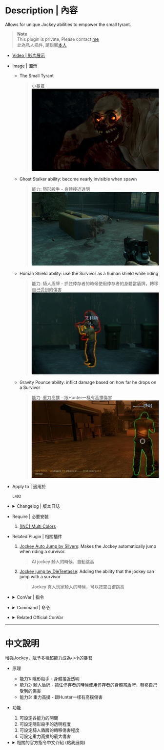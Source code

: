 # Description | 內容
Allows for unique Jockey abilities to empower the small tyrant.

> __Note__ <br/>
This plugin is private, Please contact [me](https://github.com/fbef0102/Game-Private_Plugin#私人插件列表-private-plugins-list)<br/>
此為私人插件, 請聯繫[本人](https://github.com/fbef0102/Game-Private_Plugin#私人插件列表-private-plugins-list)

* [Video | 影片展示](https://youtu.be/2lkefzNmEsk)

* Image | 圖示
	* The Small Tyrant
		> 小暴君
		<br/>![l4d2_Sinister_Jockey_0](image/l4d2_Sinister_Jockey_0.jpg)
	* Ghost Stalker ability: become nearly invisible when spawn
		> 能力: 隱形殺手 - 身體接近透明
		<br/>![l4d2_Sinister_Jockey_1](image/l4d2_Sinister_Jockey_1.jpg)
	* Human Shield ability: use the Survivor as a human shield while riding
		> 能力: 騎人盾牌 - 抓住倖存者的時候使用倖存者的身體當盾牌，轉移自己受到的傷害
		<br/>![l4d2_Sinister_Jockey_2](image/l4d2_Sinister_Jockey_2.jpg)
	* Gravity Pounce ability: inflict damage based on how far he drops on a Survivor
		> 能力: 重力高撲 - 跟Hunter一樣有高撲傷害
		<br/>![l4d2_Sinister_Jockey_3](image/l4d2_Sinister_Jockey_3.jpg)

* Apply to | 適用於
	```
	L4D2
	```

* <details><summary>Changelog | 版本日誌</summary>

	```php
	//Mortiegama @ 2014
	//HarryPotter @ 2022-2023
	```
	* v1.0h (2023-1-31)
		* Request by Shadow
		* Remake code, convert code to latest syntax
		* Fix warnings when compiling on SourceMod 1.11.
		* Delete "Bacterial Feet ability", "Marionette ability", "Rodeo Jump ability", they cause too many bugs.

	* v1.3
		* [Original Plugin by Mortiegama](https://forums.alliedmods.net/showthread.php?t=234267)
</details>

* Require | 必要安裝
	1. [[INC] Multi Colors](https://github.com/fbef0102/L4D1_2-Plugins/releases/tag/Multi-Colors)

* Related Plugin | 相關插件
	1. [Jockey Auto Jump by Silvers](https://forums.alliedmods.net/showthread.php?t=316613): Makes the Jockey automatically jump when riding a survivor.
		> AI jockey 騎人的時候，自動跳高
	2. [Jockey jump by DieTeetasse](https://forums.alliedmods.net/showthread.php?t=122213): Adding the ability that the jockey can jump with a survivor
		> Jockey 真人玩家騎人的時候，可以按空白鍵跳高

* <details><summary>ConVar | 指令</summary>

	* cfg/sourcemod/l4d2_Sinister_Jockey.cfg
		```php
		// Enables the Ghost Stalker ability, allowing the Jockey to become nearly invisible.
		l4d2_Sinister_Jockey_ghoststalker "1"

		// Modifies the opacity of the Jockey to become closer to invisible (0-255) (Def 20)
		l4d2_Sinister_Jockey_ghoststalkervisibility "100"

		// Enables the Gravity Pounce ability, the Jockey can inflict damage based on how far he drops on a Survivor. (Def 1)
		l4d2_Sinister_Jockey_gravitypounce "1"

		// Maximum amount of damage the Jockey can inflict while dropping (Should be Survivor health max). (Def 100)
		l4d2_Sinister_Jockey_gravitypouncecap "100"

		// Amount to multiply the damage dealt by the Jockey when dropping. (Def 1.0)
		l4d2_Sinister_Jockey_gravitypouncemultiplier "1.0"

		// Enables the Human Shield ability, the Jockey can use the Survivor as a human shield while riding. (Def 1)
		l4d2_Sinister_Jockey_humanshield "1"

		// Percent of damage the Jockey avoids using a Survivor as a shield. (Def 0.4)
		l4d2_Sinister_Jockey_humanshieldamount "0.7"

		// How much damage is inflicted to the Survivor being used as a Huamn Shield. (Def 2, 0=No damage)
		l4d2_Sinister_Jockey_humanshielddamage "2.0"
		```
</details>

* <details><summary>Command | 命令</summary>

	None
</details>

* <details><summary>Related Official ConVar</summary>

	* write down the follong cvars in cfg/server.cfg
		```php
		// Jockey Run Speed (default: 250, maximum: 450)
		z_jockey_speed 		"250"

		// Jockey Ridding Speed, speed = survivor speed * 0.8 (default: 0.8, maximum: 1.0)
		z_jockey_control_max "0.8"
		z_jockey_control_min "0.8"
		```
</details>

- - - -
# 中文說明
增強Jockey，賦予多種超能力成為小小的暴君

* 原理
	* 能力1: 隱形殺手 - 身體接近透明
	* 能力2: 騎人盾牌 - 抓住倖存者的時候使用倖存者的身體當盾牌，轉移自己受到的傷害
	* 能力3: 重力高撲 - 跟Hunter一樣有高撲傷害

* 功能
	1. 可設定各能力的開關
	2. 可設定隱形殺手的透明程度
	3. 可設定騎人盾牌的轉移傷害程度
	4. 可設定重力高撲的最大傷害

* <details><summary>相關的官方指令中文介紹 (點我展開)</summary>

	* 以下指令寫入文件 cfg/server.cfg，可自行調整
		```php
		// Jockey 移動速度 (預設: 250, 最大: 450)
		sm_cvar z_jockey_speed "250"

		// Jockey 騎人的速度調整, 速度為人類速度210 * 0.8, 因此數值1.0的時候, 騎人速度等同於人類速度210 
		// 預設: 0.8, 最大: 1.0
		sm_cvar z_jockey_control_max "0.8"
		sm_cvar z_jockey_control_min "0.8"
		```
</details>